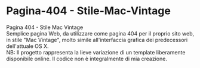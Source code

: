 # Pagina-404 - Stile-Mac-Vintage
Pagina 404 - Stile Mac Vintage    
Semplice pagina Web, da utilizzare come pagina 404 per il proprio sito web, in stile "Mac Vintage", molto simile all'interfaccia grafica dei predecessori dell'attuale OS X.    
NB: Il progetto rappresenta la lieve variazione di un template liberamente disponibile online. Il codice non è integralmente di mia creazione.
